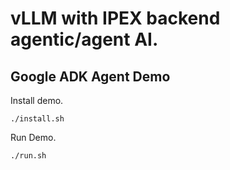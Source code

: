 # vLLM with IPEX backend agentic/agent AI.

## Google ADK Agent Demo

Install demo.

```
./install.sh
```

Run Demo.
```
./run.sh
```
